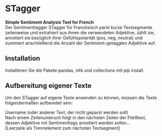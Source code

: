 # STagger
**Simple Sentiment Analysis Tool for French**  
Der Sentimenttagger STagger für Französisch parst kurze Textsegmente zeilenweise und extrahiert aus ihnen die verwendeten Adjektive, zählt sie, annotiert sie bezüglich ihrer Gefühlspolarität (pos, neg, neutral) und summiert anschließend die Anzahl der Sentiment-getaggten Adjektive auf. 


## Installation
Installieren Sie die Pakete pandas, nltk und collections mit pip install.

## Aufbereitung eigener Texte 
Um den STagger auf eigene Texte anwenden zu können, müssen die Texte folgendermaßen aufbereitet sein:

Username (oder anderer Text, der nicht geparst werden soll)  
Nach einem Zeilenumbruch folgt in den nächsten Zeilen der Fließtext, dessen Adjektive mit Sentimenttags annotiert werden sollen...  
[Leerzeile als Trennelement zum nächsten Textsegment]


